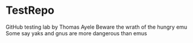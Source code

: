 # TestRepo
GitHub testing lab by Thomas Ayele
Beware the wrath of the hungry emu
Some say yaks and gnus are more dangerous than emus
